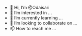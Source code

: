 - 👋 Hi, I’m @Odaisari
- 👀 I’m interested in ...
- 🌱 I’m currently learning ...
- 💞️ I’m looking to collaborate on ...
- 📫 How to reach me ...

<!---
Odaisari/Odaisari is a ✨ special ✨ repository because its `README.md` (this file) appears on your GitHub profile.
You can click the Preview link to take a look at your changes.
--->
